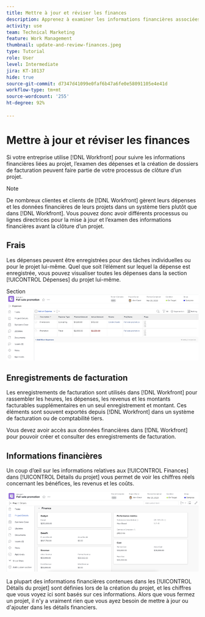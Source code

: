 ```yaml
---
title: Mettre à jour et réviser les finances
description: Apprenez à examiner les informations financières associées à un projet dans  [!DNL  Workfront].
activity: use
team: Technical Marketing
feature: Work Management
thumbnail: update-and-review-finances.jpeg
type: Tutorial
role: User
level: Intermediate
jira: KT-10137
hide: true
source-git-commit: d7347d41099e0faf6b47a6fe0e58091105e4e41d
workflow-type: tm+mt
source-wordcount: '255'
ht-degree: 92%

---
```


# Mettre à jour et réviser les finances

Si votre entreprise utilise [!DNL Workfront] pour suivre les informations financières liées au projet, l’examen des dépenses et la création de dossiers de facturation peuvent faire partie de votre processus de clôture d’un projet.

>[!NOTE]
>
>De nombreux clientes et clients de [!DNL Workfront] gèrent leurs dépenses et les données financières de leurs projets dans un système tiers plutôt que dans [!DNL Workfront]. Vous pouvez donc avoir différents processus ou lignes directrices pour la mise à jour et l’examen des informations financières avant la clôture d’un projet.


## Frais

Les dépenses peuvent être enregistrées pour des tâches individuelles ou pour le projet lui-même. Quel que soit l’élément sur lequel la dépense est enregistrée, vous pouvez visualiser toutes les dépenses dans la section [!UICONTROL Dépenses] du projet lui-même.

Section ![[!UICONTROL Dépenses] d’un projet ](assets/expense-section.png)

## Enregistrements de facturation

Les enregistrements de facturation sont utilisés dans [!DNL Workfront] pour rassembler les heures, les dépenses, les revenus et les montants facturables supplémentaires en un seul enregistrement et montant. Ces éléments sont souvent exportés depuis [!DNL Workfront] dans un système de facturation ou de comptabilité tiers.

Vous devez avoir accès aux données financières dans [!DNL Workfront] pour pouvoir créer et consulter des enregistrements de facturation.

## Informations financières

Un coup d’œil sur les informations relatives aux [!UICONTROL Finances] dans [!UICONTROL Détails du projet] vous permet de voir les chiffres réels concernant les bénéfices, les revenus et les coûts.

![Section Finances de la fenêtre [!UICONTROL Détails du projet] d’un projet ](assets/finance-section-project-details.png)

La plupart des informations financières contenues dans les [!UICONTROL Détails du projet] sont définies lors de la création du projet, et les chiffres que vous voyez ici sont basés sur ces informations. Alors que vous fermez un projet, il n&#39;y a vraiment rien que vous ayez besoin de mettre à jour ou d&#39;ajouter dans les détails financiers.

<!---
learn more urls
Create billing records
Manage project expenses
Project finances
--->
